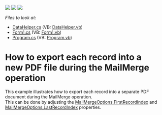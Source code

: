 <!-- default badges list -->
![](https://img.shields.io/endpoint?url=https://codecentral.devexpress.com/api/v1/VersionRange/128610227/13.1.4%2B)
[![](https://img.shields.io/badge/Open_in_DevExpress_Support_Center-FF7200?style=flat-square&logo=DevExpress&logoColor=white)](https://supportcenter.devexpress.com/ticket/details/E4308)
[![](https://img.shields.io/badge/📖_How_to_use_DevExpress_Examples-e9f6fc?style=flat-square)](https://docs.devexpress.com/GeneralInformation/403183)
<!-- default badges end -->
<!-- default file list -->
*Files to look at*:

* [DataHelper.cs](./CS/MailMergeEachRecordSeparatePDF/DataHelper.cs) (VB: [DataHelper.vb](./VB/MailMergeEachRecordSeparatePDF/DataHelper.vb))
* [Form1.cs](./CS/MailMergeEachRecordSeparatePDF/Form1.cs) (VB: [Form1.vb](./VB/MailMergeEachRecordSeparatePDF/Form1.vb))
* [Program.cs](./CS/MailMergeEachRecordSeparatePDF/Program.cs) (VB: [Program.vb](./VB/MailMergeEachRecordSeparatePDF/Program.vb))
<!-- default file list end -->
# How to export each record into a new PDF file during the MailMerge operation


<p>This example illustrates how to export each record into a separate PDF document during the MailMerge operation.<br />
This can be done by adjusting the <a href="http://documentation.devexpress.com/#CoreLibraries/DevExpressXtraRichEditAPINativeMailMergeOptions_FirstRecordIndextopic"><u>MailMergeOptions.FirstRecordIndex</u></a> and <a href="http://documentation.devexpress.com/#CoreLibraries/DevExpressXtraRichEditAPINativeMailMergeOptions_LastRecordIndextopic"><u>MailMergeOptions.LastRecordIndex</u></a> properties.</p>

<br/>


